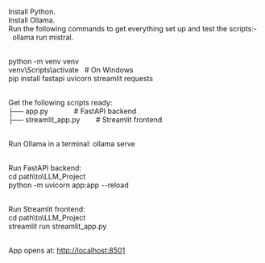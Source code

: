 Install Python.<br>
Install Ollama.<br>
Run the following commands to get everything set up and test the scripts:-<br>
&nbsp;&nbsp;ollama run mistral.<br><br>

python -m venv venv<br>
venv\Scripts\activate &nbsp;&nbsp;# On Windows<br>
pip install fastapi uvicorn streamlit requests<br><br>

Get the following scripts ready:<br>
├── app.py &nbsp;&nbsp;&nbsp;&nbsp;&nbsp;&nbsp;&nbsp;&nbsp;&nbsp;&nbsp;&nbsp;&nbsp;# FastAPI backend<br>
├── streamlit_app.py &nbsp;&nbsp;&nbsp;&nbsp;&nbsp;&nbsp;&nbsp;# Streamlit frontend<br><br>

Run Ollama in a terminal: ollama serve<br><br>

Run FastAPI backend:<br>
cd path\to\LLM_Project<br>
python -m uvicorn app:app --reload<br><br>

Run Streamlit frontend:<br>
cd path\to\LLM_Project<br>
streamlit run streamlit_app.py<br><br>

App opens at: [http://localhost:8501](http://localhost:8501)
